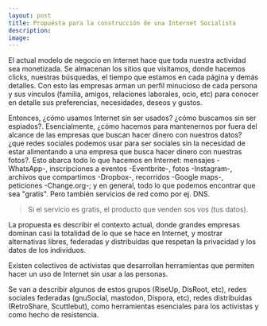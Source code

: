 ```yaml
---
layout: post
title: Propuesta para la construcción de una Internet Socialista
description:
image:
---
```


El actual modelo de negocio en Internet hace que toda nuestra actividad sea monetizada. Se almacenan los sitios que visitamos, donde hacemos clicks, nuestras búsquedas, el tiempo que estamos en cada página y demás detalles. Con esto las empresas arman un perfil minucioso de cada persona y sus vínculos (familia, amigos, relaciones laborales, ocio, etc) para conocer en detalle sus preferencias, necesidades, deseos y gustos.

Entonces, ¿cómo usamos Internet sin ser usados? ¿cómo buscamos sin ser espiados?. Esencialmente, ¿cómo hacemos para mantenernos por fuera del alcance de las empresas que buscan hacer dinero con nuestros datos? ¿que redes sociales podemos usar para ser sociales sin la necesidad de estar alimentando a una empresa que busca hacer dinero con nuestras fotos?.
Esto abarca todo lo que hacemos en Internet: mensajes -WhatsApp-, inscripciones a eventos -Eventbrite-, fotos -Instagram-, archivos que compartimos -Dropbox-, recorridos -Google maps-, peticiones -Change.org-; y en general, todo lo que podemos encontrar que sea "gratis". Pero también servicios de red como por ej. DNS.

> Si el servicio es gratis, el producto que venden sos vos (tus datos).

La propuesta es describir el contexto actual, donde grandes empresas dominan casi la totalidad de lo que se hace en Internet, y mostrar alternativas libres, federadas y distribuidas que respetan la privacidad y los datos de los individuos.

Existen colectivos de activistas que desarrollan herramientas que permiten hacer un uso de Internet sin usar a las personas.

Se van a describir algunos de estos grupos (RiseUp, DisRoot, etc), redes sociales federadas (gnuSocial, mastodon, Dispora, etc), redes distribuidas (RetroShare, Scuttlebut), como herramientas esenciales para los activistas y como hecho de resistencia.
